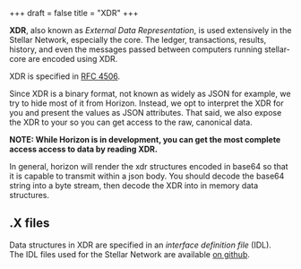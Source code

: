 +++
draft = false
title = "XDR"
+++

**XDR**, also known as _External Data Representation_, is used extensively in 
the Stellar Network, especially the core.  The ledger, transactions, results,
history, and even the messages passed between computers running stellar-core
are encoded using XDR.

XDR is specified in [RFC 4506](http://tools.ietf.org/html/rfc4506.html).

Since XDR is a binary format, not known as widely as JSON for example, we try
to hide most of it from Horizon.  Instead, we opt to interpret the XDR for you
and present the values as JSON attributes.  That said, we also expose the XDR
to your so you can get access to the raw, canonical data.

**NOTE: While Horizon is in development, you can get the most complete access
access to data by reading XDR.**

In general, horizon will render the xdr structures encoded in base64 so that it
is capable to transmit within a json body.  You should decode the base64 string
into a byte stream, then decode the XDR into in memory data structures.

## .X files

Data structures in XDR are specified in an _interface definition file_ (IDL).  
The IDL files used for the Stellar Network are available 
[on github](https://github.com/stellar/stellar-core/tree/master/src/xdr).